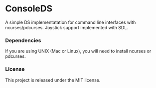 # ConsoleDS

A simple DS implementatation for command line interfaces with ncurses/pdcurses. Joystick support implemented with SDL.

### Dependencies

If you are using UNIX (Mac or Linux), you will need to install ncurses or pdcurses.

### License

This project is released under the MIT license.